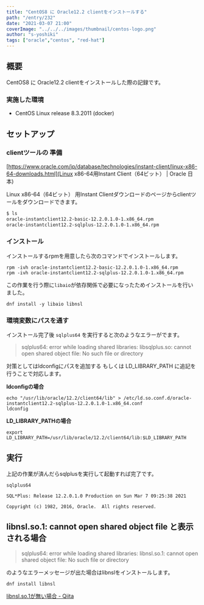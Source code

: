```yaml
---
title: "CentOS8 に Oracle12.2 clientをインストールする"
path: "/entry/232"
date: "2021-03-07 21:00"
coverImage: "../../../images/thumbnail/centos-logo.png"
author: "s-yoshiki"
tags: ["oracle","centos", "red-hat"]
---
```


## 概要

CentOS8 に Oracle12.2 clientをインストールした際の記録です。

### 実施した環境

 - CentOS Linux release 8.3.2011 (docker)

## セットアップ

### clientツールの 準備

[https://www.oracle.com/jp/database/technologies/instant-client/linux-x86-64-downloads.html](Linux x86-64用Instant Client（64ビット） | Oracle 日本)

Linux x86-64（64ビット） 用Instant Clientダウンロードのページからclientツールをダウンロードできます。


```sh 
$ ls
oracle-instantclient12.2-basic-12.2.0.1.0-1.x86_64.rpm
oracle-instantclient12.2-sqlplus-12.2.0.1.0-1.x86_64.rpm
```

### インストール

インストールするrpmを用意したら次のコマンドでインストールします。

```
rpm -ivh oracle-instantclient12.2-basic-12.2.0.1.0-1.x86_64.rpm
rpm -ivh oracle-instantclient12.2-sqlplus-12.2.0.1.0-1.x86_64.rpm
```

この作業を行う際に`libaio`が依存関係で必要になったためインストールを行いました。

```
dnf install -y libaio libnsl
```

### 環境変数にパスを通す

インストール完了後 `sqlplus64` を実行すると次のようなエラーがでます。

> sqlplus64: error while loading shared libraries: libsqlplus.so: cannot open shared object file: No such file or directory

対策としてはldconfigにパスを追加する もしくは LD_LIBRARY_PATH に追記を行うことで対応します。

**ldconfigの場合**

```
echo "/usr/lib/oracle/12.2/client64/lib" > /etc/ld.so.conf.d/oracle-instantclient12.2-sqlplus-12.2.0.1.0-1.x86_64.conf
ldconfig
```

**LD_LIBRARY_PATHの場合**

```
export LD_LIBRARY_PATH=/usr/lib/oracle/12.2/client64/lib:$LD_LIBRARY_PATH
```

## 実行

上記の作業が済んだらsqlplusを実行して起動すれば完了です。

```
sqlplus64

SQL*Plus: Release 12.2.0.1.0 Production on Sun Mar 7 09:25:38 2021

Copyright (c) 1982, 2016, Oracle.  All rights reserved.
```


## libnsl.so.1: cannot open shared object file と表示される場合

> sqlplus64: error while loading shared libraries: libnsl.so.1: cannot open shared object file: No such file or directory

のようなエラーメッセージが出た場合はlibnslをインストールします。

```
dnf install libnsl
```

[libnsl.so.1が無い場合 - Qiita](https://qiita.com/tukiyo3/items/b0343c14d7fa9c60156a)